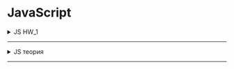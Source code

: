 # JavaScript

<details>

  <summary>JS HW_1</summary>



1. Создать переменную “item_1”  
2. Присвоить переменной item_1 цифру 5  
3. Вывести в консоль item_1 
```javascript 
let item_1 = 5;
console.log(item_1);
``` 
4. Создать переменную “item_2”  
5. Присвоить переменной item_2 цифру 3  
6. Вывести в консоль item_2 
```javascript 
let item_2 = 3;
console.log(item_2);
``` 
7. Создать переменную “item_3” 
8. Присвоить переменной item_3 сложение item_1 и item_2  
9. Вывести в консоль item_3  
```javascript 
let item_3 = (item_1 + item_2);
console.log(item_3);
``` 
10. Создать переменную “item_4”  
11. Присвоить переменной item_4 строку “Yolochka”| 
12. Вывести в консоль item_4 
```javascript 
let item_4 = '“Yolochka”';
console.log(item_4);
``` 
13. Вывести в консоль сложение item_3 и item_4 
```javascript 
console.log(item_3 + item_4);
``` 
14. Вывести в консоль умножение item_3 и item_4  
```javascript 
console.log(item_3 * item_4);
```
15. Создать переменную “item_5” 
16. Присвоить переменной item_5 переменную item_3 
```javascript 
let item_5 = item_3;
```
17. Создать переменную item_6 
18. Создать переменную item_6_type 
19. Присвоить переменной item_6 значение 15 
20. Присвоить переменной item_6_type тип переменной item_6 
```javascript 
let item_6 = 15;
let item_6_type = tupeof(item_6);
```
21. Вывести в консоль тип данных item_6 в виде ——  “item_6 == ”  item_6,  “item_6_type == ”  
```javascript 
console.log(typeof(“item_6 == ”  item_6,  “item_6_type == ”  item_6_type));
```
22. Создать переменную item_7 и в ней преобразовать item_6 в String 
```javascript 
let item_7 = String(item_6);
```
23. Создать переменную item_7_type 
24. Присвоить переменной item_7_type тип переменной item_7 
```javascript 
let item_7_type = typeof(item_7);
```
25. Вывести в консоль тип данных item_7 в виде ——  “item_7 == ”  item_7,  “item_7_type == ”  item_7_type ——   
```javascript 
console.log(typeof(“item_7 == ”  item_7,  “item_7_type == ”  item_7_type));
```
26. Создать переменную “age_1” и присвоить ей значение 10 
```javascript 
let age_1 = 10;
```
27. Создать переменную “age_2” и присвоить ей значение 18 
```javascript
let age_2 = 18; 
```
28. Создать переменную “age_3” и присвоить ей значение 60 
```javascript 
let age_3 = 60;
```
29. Создать if в котором будите проверять значение переменной age_1 
```javascript 
```
30. Если age_1 < age_2, вывести в консоль “You don’t have access cause your age is ” + age_1 + “ It’s less then ”
```javascript 
```
31. Если age_1 >=  age_2 и age_1 <  age_3, вывести в консоль “Welcome  !” 
```javascript 
```
32. Если age_1  > age_3, вывести в консоль “Keep calm and look Culture channel”
```javascript 
```
33. Иначе выводите “Technical work”
```javascript 
```

</details>

---

<details>

  <summary>JS теория</summary>





</details>

---
